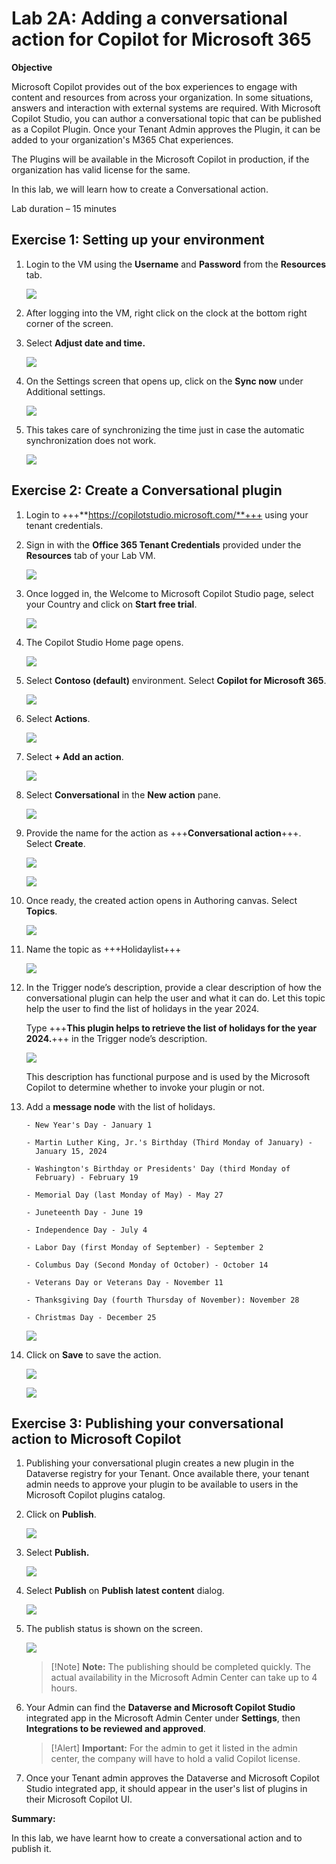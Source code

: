 # **Lab 2A: Adding a conversational action for Copilot for Microsoft 365**

**Objective**

Microsoft Copilot provides out of the box experiences to engage with
content and resources from across your organization. In some situations,
answers and interaction with external systems are required. With
Microsoft Copilot Studio, you can author a conversational topic that can
be published as a Copilot Plugin. Once your Tenant Admin approves the
Plugin, it can be added to your organization's M365 Chat experiences.

The Plugins will be available in the Microsoft Copilot in production, if
the organization has valid license for the same.

In this lab, we will learn how to create a Conversational action.

Lab duration – 15 minutes

## **Exercise 1: Setting up your environment**

1.  Login to the VM using the **Username** and **Password** from
    the **Resources** tab.

    ![](./media/image1.png)

2.  After logging into the VM, right click on the clock at the bottom
    right corner of the screen.

3.  Select **Adjust date and time.**

    ![](./media/image2.jpeg)

4.  On the Settings screen that opens up, click on the **Sync
    now** under Additional settings.

    ![](./media/image3.jpeg)

5.  This takes care of synchronizing the time just in case the automatic
    synchronization does not work.

    ![](./media/image4.jpeg)

## **Exercise 2: Create a Conversational plugin**

1.  Login to +++**https://copilotstudio.microsoft.com/**+++ using your
    tenant credentials.

2.  Sign in with the **Office 365 Tenant Credentials** provided under
    the **Resources** tab of your Lab VM.

    ![](./media/image5.png)

3.  Once logged in, the Welcome to Microsoft Copilot Studio page, select
    your Country and click on **Start free trial**.

    ![](./media/image7.png)

4.  The Copilot Studio Home page opens.

    ![](./media/image8.png)

5.  Select **Contoso (default)** environment. Select **Copilot for
    Microsoft 365**.

    ![](./media/image9.png)

6.  Select **Actions**.

    ![](./media/image10.png)

7.  Select **+ Add an action**.

    ![](./media/image11.png)

8.  Select **Conversational** in the **New action** pane.

    ![](./media/image12.png)

9.  Provide the name for the action as +++**Conversational action**+++.
    Select **Create**.

    ![](./media/image13.png)
    
    ![](./media/image14.png)

10. Once ready, the created action opens in Authoring canvas. Select
    **Topics**.

    ![](./media/image15.png)

11. Name the topic as +++Holidaylist+++

    ![](./media/image16.png)

12. In the Trigger node’s description, provide a clear description of
    how the conversational plugin can help the user and what it can
    do. Let this topic help the user to find the list of holidays in the
    year 2024.

    Type +++**This plugin helps to retrieve the list of holidays for the
    year 2024.**+++ in the Trigger node’s description.

    ![](./media/image17.png)

    This description has functional purpose and is used by the Microsoft
    Copilot to determine whether to invoke your plugin or not.

13. Add a **message node** with the list of holidays.

    ```
    - New Year's Day - January 1

    - Martin Luther King, Jr.'s Birthday (Third Monday of January) -
      January 15, 2024

    - Washington's Birthday or Presidents' Day (third Monday of
      February) - February 19

    - Memorial Day (last Monday of May) - May 27

    - Juneteenth Day - June 19

    - Independence Day - July 4

    - Labor Day (first Monday of September) - September 2

    - Columbus Day (Second Monday of October) - October 14

    - Veterans Day or Veterans Day - November 11

    - Thanksgiving Day (fourth Thursday of November): November 28

    - Christmas Day - December 25
    
    ```
    ![](./media/image18.png)

14. Click on **Save** to save the action.

    ![](./media/image19.png)

    ![](./media/image20.png)

## **Exercise 3: Publishing your conversational action to Microsoft Copilot**

1.  Publishing your conversational plugin creates a new plugin in the
    Dataverse registry for your Tenant. Once available there, your
    tenant admin needs to approve your plugin to be available to users
    in the Microsoft Copilot plugins catalog.

2.  Click on **Publish**.

    ![](./media/image21.png)

3.  Select **Publish.**

    ![](./media/image22.png)

4.  Select **Publish** on **Publish latest content** dialog.

    ![](./media/image23.png)

5.  The publish status is shown on the screen.

    ![](./media/image24.png)

    >[!Note] **Note:** The publishing should be completed quickly. The actual
availability in the Microsoft Admin Center can take up to 4 hours.

6.  Your Admin can find the **Dataverse and Microsoft Copilot
    Studio** integrated app in the Microsoft Admin Center
    under **Settings**, then **Integrations to be reviewed and
    approved**.

    >[!Alert] **Important:** For the admin to get it listed in the admin center,
the company will have to hold a valid Copilot license.

7.  Once your Tenant admin approves the Dataverse and Microsoft Copilot
    Studio integrated app, it should appear in the user's list of
    plugins in their Microsoft Copilot UI.

**Summary:**

In this lab, we have learnt how to create a conversational action and to
publish it.
